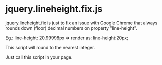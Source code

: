 jquery.lineheight.fix.js
========================
jquery.lineheight.fix is just to fix an issue with Google Chrome that always rounds down (floor) decimal numbers on property "line-height".

Eg.: line-height: 20.99998px => render as: line-height:20px;

This script will round to the nearest integer.

Just call this script in your page.

